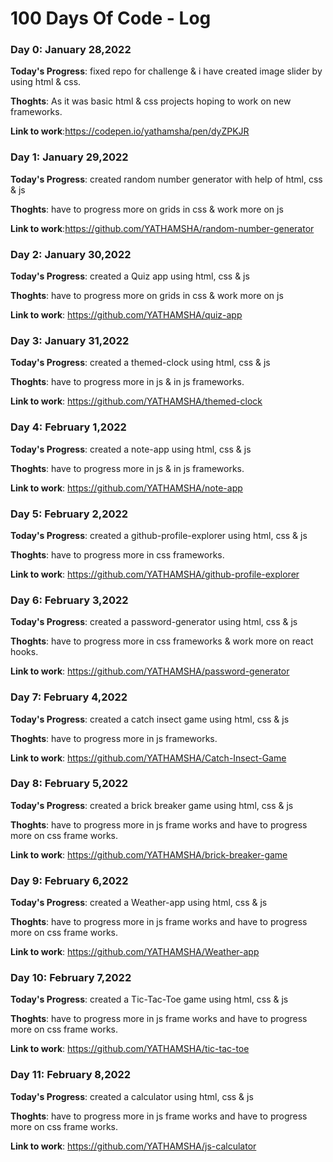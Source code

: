 # 100 Days Of Code - Log

### Day 0: January 28,2022

**Today's Progress**: fixed repo for challenge & i have created image slider by using html & css.

**Thoghts**: As it was basic html & css projects hoping to work on  new frameworks.

**Link to work**:https://codepen.io/yathamsha/pen/dyZPKJR

### Day 1: January 29,2022

**Today's Progress**: created random number generator with help of html, css & js

**Thoghts**: have to progress more on grids in css & work more on js

**Link to work**:https://github.com/YATHAMSHA/random-number-generator

### Day 2: January 30,2022

**Today's Progress**: created a Quiz app using html, css & js

**Thoghts**: have to progress more on grids in css & work more on js

**Link to work**: https://github.com/YATHAMSHA/quiz-app

### Day 3: January 31,2022

**Today's Progress**: created a themed-clock using html, css & js

**Thoghts**: have to progress more in js & in js frameworks.

**Link to work**: https://github.com/YATHAMSHA/themed-clock


### Day 4: February 1,2022

**Today's Progress**: created a note-app using html, css & js

**Thoghts**: have to progress more in js & in js frameworks.

**Link to work**: https://github.com/YATHAMSHA/note-app


### Day 5: February 2,2022

**Today's Progress**: created a github-profile-explorer  using html, css & js

**Thoghts**: have to progress more in css frameworks.

**Link to work**: https://github.com/YATHAMSHA/github-profile-explorer


### Day 6: February 3,2022

**Today's Progress**: created a password-generator using html, css & js

**Thoghts**: have to progress more in css frameworks & work more on react hooks.

**Link to work**: https://github.com/YATHAMSHA/password-generator


### Day 7: February 4,2022

**Today's Progress**: created a catch insect game  using html, css & js

**Thoghts**: have to progress more in js frameworks.

**Link to work**: https://github.com/YATHAMSHA/Catch-Insect-Game


### Day 8: February 5,2022

**Today's Progress**: created a brick breaker game  using html, css & js

**Thoghts**: have to progress more in js frame works and have to progress more on css frame works.

**Link to work**: https://github.com/YATHAMSHA/brick-breaker-game


### Day 9: February 6,2022

**Today's Progress**: created a Weather-app  using html, css & js

**Thoghts**: have to progress more in js frame works and have to progress more on css frame works.

**Link to work**: https://github.com/YATHAMSHA/Weather-app


### Day 10: February 7,2022

**Today's Progress**: created a Tic-Tac-Toe game  using html, css & js

**Thoghts**: have to progress more in js frame works and have to progress more on css frame works.

**Link to work**: https://github.com/YATHAMSHA/tic-tac-toe


### Day 11: February 8,2022

**Today's Progress**: created a calculator using html, css & js

**Thoghts**: have to progress more in js frame works and have to progress more on css frame works.

**Link to work**: https://github.com/YATHAMSHA/js-calculator
